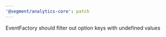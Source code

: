 ```yaml
---
'@segment/analytics-core': patch
---
```


EventFactory should filter out option keys with undefined values
